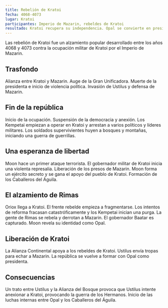 ```yaml
---
title: Rebelión de Kratoi
fecha: 4068-4073
lugar: Kratoi
participantes: Imperio de Mazarin, rebeldes de Kratoi
resultado: Kratoi recupera su independencia. Opal se convierte en presidenta de Kratoi. El gobernador Baatar es capturado.
---
```


Las rebelión de Kratoi fue un alzamiento popular desarrollado entre los años 4068 y 4073 contra la ocupación militar de Kratoi por el Imperio de Mazarin. 

## Trasfondo

Alianza entre Kratoi y Mazarin. Auge de la Gran Unificadora. Muerte de la presidenta e inicio de violencia política. Invasión de Ustilus y defensa de Mazarin.

## Fin de la república

Inicio de la ocupación. Suspensión de la democracia y anexión. Los Kempetai empiezan a operar en Kratoi y arrestan a varios políticos y líderes militares. Los soldados supervivientes huyen a bosques y montañas, iniciando una guerra de guerrillas.

## Una esperanza de libertad

Moon hace un primer ataque terrorista. El gobernador militar de Kratoi inicia una violenta represalia. Liberación de los presos de Mazarin. Moon forma un ejército secreto y se gana el apoyo del pueblo de Kratoi. Formación de los Caballeros del Águila.

## El alzamiento de Rimas

Oriox llega a Kratoi. El frente rebelde empieza a fragmentarse. Los intentos de reforma fracasan catastróficamente y los Kempetai inician una purga. La gente de Rimas se rebela y derrotan a Mazarin. El gobernador Baatar es capturado. Moon revela su identidad como Opal.

## Liberación de Kratoi

La Alianza Continental apoya a los rebeldes de Kratoi. Ustilus envía tropas para echar a Mazarin. La república se vuelve a formar con Opal como presidenta. 

## Consecuencias

Un trato entre Ustilus y la Alianza del Bosque provoca que Ustilus intente anexionar a Kratoi, provocando la guerra de los Hermanos. Inicio de las luchas internas entre Opal y los Caballeros del Águila.